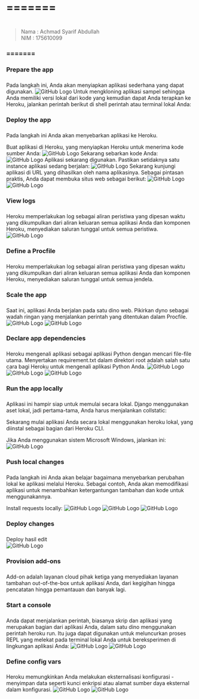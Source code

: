 # ======= <h1>
>Nama   : Achmad Syarif Abdullah                
>NIM    : 175610099
### ======= <h3>

### Prepare the app <h3>
Pada langkah ini, Anda akan menyiapkan aplikasi sederhana yang dapat digunakan.
    ![GitHub Logo](/minggu-03/Gambar/1.png)
Untuk mengkloning aplikasi sampel sehingga Anda memiliki versi lokal dari kode yang kemudian dapat Anda terapkan ke Heroku, jalankan perintah berikut di shell perintah atau terminal lokal Anda:


### Deploy the app <h3>
Pada langkah ini Anda akan menyebarkan aplikasi ke Heroku.

Buat aplikasi di Heroku, yang menyiapkan Heroku untuk menerima kode sumber Anda:
    ![GitHub Logo](/minggu-03/Gambar/2.png)
Sekarang sebarkan kode Anda:
    ![GitHub Logo](/minggu-03/Gambar/3.png)
Aplikasi sekarang digunakan. Pastikan setidaknya satu instance aplikasi sedang berjalan:
    ![GitHub Logo](/minggu-03/Gambar/4.png)
Sekarang kunjungi aplikasi di URL yang dihasilkan oleh nama aplikasinya. Sebagai pintasan praktis, Anda dapat membuka situs web sebagai berikut:
    ![GitHub Logo](/minggu-03/Gambar/5.png)
    ![GitHub Logo](/minggu-03/Gambar/05.png)

### View logs <h3>
Heroku memperlakukan log sebagai aliran peristiwa yang dipesan waktu yang dikumpulkan dari aliran keluaran semua aplikasi Anda dan komponen Heroku, menyediakan saluran tunggal untuk semua peristiwa.
    ![GitHub Logo](/minggu-03/Gambar/6.png)

### Define a Procfile <h3>
Heroku memperlakukan log sebagai aliran peristiwa yang dipesan waktu yang dikumpulkan dari aliran keluaran semua aplikasi Anda dan komponen Heroku, menyediakan saluran tunggal untuk semua jendela.

### Scale the app <h3>
Saat ini, aplikasi Anda berjalan pada satu dino web. Pikirkan dyno sebagai wadah ringan yang menjalankan perintah yang ditentukan dalam Procfile.
    ![GitHub Logo](/minggu-03/Gambar/7.png)
    ![GitHub Logo](/minggu-03/Gambar/8.png)

### Declare app dependencies <h3>

Heroku mengenali aplikasi sebagai aplikasi Python dengan mencari file-file utama. Menyertakan requirement.txt dalam direktori root adalah salah satu cara bagi Heroku untuk mengenali aplikasi Python Anda.
    ![GitHub Logo](/minggu-03/Gambar/9.png)
    ![GitHub Logo](/minggu-03/Gambar/10.png)
    ![GitHub Logo](/minggu-03/Gambar/11.png)

### Run the app locally <h3>
Aplikasi ini hampir siap untuk memulai secara lokal. Django menggunakan aset lokal, jadi pertama-tama, Anda harus menjalankan collstatic:

Sekarang mulai aplikasi Anda secara lokal menggunakan heroku lokal, yang diinstal sebagai bagian dari Heroku CLI.

Jika Anda menggunakan sistem Microsoft Windows, jalankan ini:
    ![GitHub Logo](/minggu-03/Gambar/12.png)

### Push local changes <h3>
Pada langkah ini Anda akan belajar bagaimana menyebarkan perubahan lokal ke aplikasi melalui Heroku. Sebagai contoh, Anda akan memodifikasi aplikasi untuk menambahkan ketergantungan tambahan dan kode untuk menggunakannya.

Install requests locally:
    ![GitHub Logo](/minggu-03/Gambar/14.png)
    ![GitHub Logo](/minggu-03/Gambar/15.png)
    ![GitHub Logo](/minggu-03/Gambar/17.png)      
### Deploy changes <h3>
Deploy hasil edit    
    ![GitHub Logo](/minggu-03/Gambar/16.png)

### Provision add-ons <h3>
Add-on adalah layanan cloud pihak ketiga yang menyediakan layanan tambahan out-of-the-box untuk aplikasi Anda, dari kegigihan hingga pencatatan hingga pemantauan dan banyak lagi.

### Start a console <h3>
Anda dapat menjalankan perintah, biasanya skrip dan aplikasi yang merupakan bagian dari aplikasi Anda, dalam satu dino menggunakan perintah heroku run. Itu juga dapat digunakan untuk meluncurkan proses REPL yang melekat pada terminal lokal Anda untuk bereksperimen di lingkungan aplikasi Anda:
    ![GitHub Logo](/minggu-03/Gambar/18.png)
    ![GitHub Logo](/minggu-03/Gambar/19.png)

### Define config vars <h3>
Heroku memungkinkan Anda melakukan eksternalisasi konfigurasi - menyimpan data seperti kunci enkripsi atau alamat sumber daya eksternal dalam konfigurasi.
    ![GitHub Logo](/minggu-03/Gambar/20.png)
    ![GitHub Logo](/minggu-03/Gambar/21.png)
